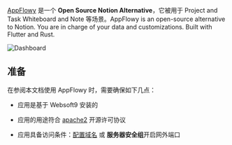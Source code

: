 [AppFlowy](https://appflowy.io/) 是一个 **Open Source Notion Alternative**，它被用于 Project and Task Whiteboard and Note  等场景。AppFlowy is an open-source alternative to Notion. You are in charge of your data and customizations. Built with Flutter and Rust.


![Dashboard](https://libs.websoft9.com/Websoft9/DocsPicture/zh/appflowy/appflowy-gui-websoft9.png)


## 准备

在参阅本文档使用 AppFlowy 时，需要确保如下几点：

- 应用是基于 Websoft9 安装的

- 应用的用途符合 [apache2](https://opensource.org/licenses/Apache-2.0) 开源许可协议

- 应用具备访问条件：[配置域名](./guide/appsetdomain) 或 **服务器安全组**开启网外端口